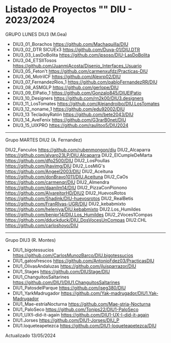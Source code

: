 # Listado de Proyectos "" DIU - 2023/2024


GRUPO LUNES DIU3 (M.Gea)

* DIU3_01_Borachos	 https://github.com/Machaquilla/DIU
* DIU3_02_DTR SICUEx3	https://github.com/Duva-01/DIU.DTR
* DIU3_03_LasDoBolita	https://github.com/jpsoso/DIU-LasDoBolita
* DIU3_04_ETSIITosos	https://github.com/JuanmiAcosta/Disenio_Interfaces_Usuario
* DIU3_05_Feton't 	https://github.com/carmenxufdz/Practicas-DIU
* DIU3_06_MotrilCF	https://github.com/Alexrp02/DIU
* DIU3_07_FernandezRios_1	https://github.com/pabloFernandezRR/DIU
* DIU3_08_ASMGLP 	https://github.com/gerlope/DIU
* DIU3_09_ElPatio_1	https://github.com/Gonzalo845/DIUElPatio
* DIU3_10_Designers	https://github.com/rn2k00/DIU3.designers
* DIU3_11_LosTomates	https://github.com/Alejandroibo/DIU.LosTomates
* DIU3_12_noname_1	https://github.com/edu92002/DIU
* DIU3_13 TecladoyRatón	https://github.com/bete2043/DIU
* DIU3_14_AveFenix 	https://github.com/G3rarB0net/DIU
* DIU3_15_UIXPRO	https://github.com/raulitoo5/DIU2024

----------

Grupo MARTES DIU2 (A. Fernandez)

DIU2_Fanculos	https://github.com/rubenmongon/diu
DIU2_Alcaparra	https://github.com/alvaro23LP/DIU.Alcaparra
DIU2_ElCumpleDeMarta	https://github.com/dfp2500/DIU
DIU2_LosPoullas	https://github.com/jhavimg/DIU
DIU2_LosMiG's	https://github.com/Angeel2003/DIU
DIU2_Aceituna	https://github.com/donBravo1011/DIU.Aceituna
DIU2_CaOs	https://github.com/carmenqr/DIU
DIU2_Almendra	https://github.com/daanilm14/DIU
DIU2_PizzaConPionono	https://github.com/AlvareitorHD/DIU2
DIU2_HuevosRotos	https://github.com/Shadink/DIU-huevosrotos
DIU2_RealBetis	https://github.com/FranRIvas-UGR/DIU
DIU2_kebabmixto	https://github.com/heleniya/DIU.kebabmixto
DIU2.Los_Humildes	https://github.com/benipr14/DIU.Los_Humildes
DIU2_2Voces1Compas	https://github.com/dduckduck/DIU_DosVocesUnCompas
DIU2.CHL	https://github.com/carloshoyo/DIU

----------

Grupo DIU3 (R. Montes)

* DIU1_bigotessucios	https://github.com/CarlosMunozBarco/DIU.bigotessucios
* DIU1_gatosfrescos	https://github.com/AntonioFdez03/PracticasDIU
* DIU1_OlivasAndaluzas	https://github.com/jluisparrazor/DIU
* DIU1_Stages	https://github.com/DIUStage/DIU
* DIU1_ChanguitosSaltarines	https://github.com/DIU1/DIU1.ChanguitosSaltarines
* DIU1_PatosdelParque	https://github.com/jseg380/DIU
* DIU1_YarkMadrugador	https://github.com/Yak-madrugador/DIU1.Yak-Madrugador
* DIU1_Mae-estríaNocturna	https://github.com/Mae-stria-Nocturna
* DIU1_PaloSeco	https://github.com/Tonips22/DIU1-PaloSeco
* DIU1_UX!I-did-it-again	https://github.com/DIU1-UX-I-did-it-again
* DIU1.Jorses	https://github.com/DIU1-Jorses/DIU_P
* DIU1.loqueteapetezca	https://github.com/DIU1-loqueteapetezca/DIU



Actualizado 13/05/2024
